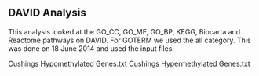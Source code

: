 DAVID Analysis
-----------------

This analysis looked at the GO_CC, GO_MF, GO_BP, KEGG, Biocarta and Reactome pathways on DAVID.  For GOTERM we used the all category.  This was done on 18 June 2014 and used the input files:

Cushings Hypomethylated Genes.txt
Cushings Hypermethylated Genes.txt